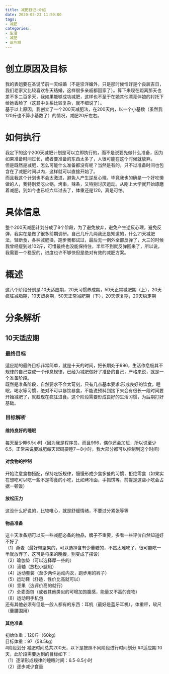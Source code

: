 ```yaml
---
title: 减肥日记-介绍
date: 2020-05-23 11:50:00
tags: 
- 减肥
categories: 
- 生活
- 减肥
- 适应期
---
```

# 创立原因及目标
我的表姐要在圣诞节前一天结婚（不是崇洋媚外，只是那时候恰好是个良辰吉日，我们老家又比较喜欢冬天结婚，这样很多亲戚都回家了）。算下来现在距离那天也差不多二百多天，我如果能够成功减肥，这样也不至于在她其他漂亮伴娘的衬托下给她丢脸了（这其中关系比较复杂，就不细说了）。    
基于以上原因，我创立了一个200天减肥法，在200天内，以一个小基数（虽然我120斤也不算小基数了）的情况，减肥20斤左右。    
# 如何执行
我定下的这个200天减肥计划是可以立即执行的，而不是说要先做什么准备，因为如果准备时间过长，或者要准备的东西太多了，人很可能在这个时候就放弃。    
但是既然是减肥，怎么可能什么准备都没有呢？当然是有的，只不过准备时间也包含在了减肥时间以内，这样就可以直接开始了。     
而且我这个计划也不会太激进，避免人产生逆反心理。毕竟我也的确是一个好吃懒做的人，我特别爱吃火锅，烤串，辣条，又特别讨厌运动。从刚上大学就开始琢磨着减肥，到如今也已经六年过去了，体重还是120，真是可怕。
# 具体信息
整个200天减肥计划分成了8个阶段，为了避免放弃，避免产生逆反心理，避免反弹，我实在是做了很多前期调研。自己几斤几两我还是知道的，什么21天减肥法，轻断食，各种减肥操，跑步我都试过，最后无一例外全部反弹了，大三的时候我曾经瘦到过102斤，可惜最终也没能保持住，半年不到就反弹回来了，所以说，我需要一个稳妥的，进度也许不够快但是绝对有效的减肥方案。
# 概述
这八个阶段分别是:10天适应期，20天习惯养成期，50天正常减肥期（上），20天疯狂减脂期，10天塑身期，50天正常减肥期（下），20天恢复期，20天稳定期
# 分条解析
## 10天适应期 
### 最终目标
适应期的最终目标非常简单，就是十天的时间，把长期处于996，生活作息极其不规律的自己变成一个作息规律，已经为减肥做好了准备的自己，严格来说，就是一个准备阶段。    
既然是准备阶段，自然要求不会太苛刻，只有几点基本要求:形成良好的饮食，睡眠，喝水等习惯，绝对不可以暴饮暴食，不能说预料到接下来会有很长一段时间要开始减肥了，就趁现在疯狂进食。这个阶段需要形成良好的生活习惯，为后期打好基础。    
### 目标解析
#### 维持良好的睡眠
每天至少睡6.5小时（因为我是程序员，而且996，偶尔还会加班，所以说至少6.5，正常来说要减肥每天起码要睡7－8小时，我大部分都可以控制到这个时间）     
#### 对食物的控制
开始注意食物搭配，保持吃饭规律，慢慢形成少食多餐的习惯，拒绝零食（如果实在想吃可以吃一些不是零食的小吃，比如烤冷面，手抓饼等，前提是这些小吃会占据一顿饭）    
#### 放松压力
这没什么好说的，比较唯心，就是舒缓情绪，不要过分紧张等等
#### 物品准备
这十天准备期可以买一些减肥必备的物品，牌子不重要，多看一些评价自然知道好不好了    
（1）燕麦（最好带坚果的，可以选择含有少量糖的，不然太难吃了，很可能吃一半就放弃了，这可是将来的晚餐，别变成了摆设）    
（2）瑜伽垫（可以选择厚一些的）   
（3）滚轴（放松小腿用）   
（4）运动套装（至少两件运动内衣，跑步用的裤子）    
（5）运动鞋（舒适，性价比高就可以）    
（6）坚果（选评价高的就行）    
（7）全麦面包（或者其他类似的可增加饱腹感，能量又不高的食物）    
（8）运动用手机包     
还有其他必须有但是一般人都有的东西：耳机（最好是蓝牙耳机），体重秤，软尺（量腰围用）    
#### 其他准备

初始体重：120斤（60kg）    
目标体重：97（58.5kg）     
#阶段划分
减肥时间总共200天，以下是按照不同阶段进行时间划分
##适应期
10天，此阶段需要达到的目标如下：    
（1）逐渐形成规律的睡眠时间：6.5-8.5小时    
（2）逐步减少食量